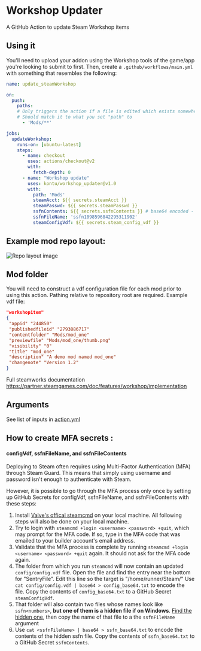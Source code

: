 # Workshop Updater
A GitHub Action to update Steam Workshop items

## Using it
You'll need to upload your addon using the Workshop tools of the game/app you're looking to submit to first. Then, create a `.github/workflows/main.yml` with something that resembles the following:

```yaml
name: update_steamWorkshop

on:
  push:
    paths:
    # Only triggers the action if a file is edited which exists somewhere beneath this path.
    # Should match it to what you set "path" to
      - 'Mods/**'

jobs:
  updateWorkshop:
    runs-on: [ubuntu-latest]
    steps:
      - name: checkout
        uses: actions/checkout@v2
        with:
          fetch-depth: 0
      - name: "Workshop update"
        uses: kontu/workshop_updater@v1.0
        with:
          path: 'Mods'
          steamAcct: ${{ secrets.steamAcct }}
          steamPasswd: ${{ secrets.steamPasswd }}
          ssfnContents: ${{ secrets.ssfnContents }} # base64 encoded - see readme
          ssfnFileName: 'ssfn1098596842295311902'
          steamConfigVdf: ${{ secrets.steam_config_vdf }}
```
## Example mod repo layout:
![Repo layout image](https://i.imgur.com/T9uuO3A.png)

## Mod folder
You will need to construct a vdf configuration file for each mod prior to using this action. Pathing relative to repository root are required.
Example vdf file:
```json
"workshopitem"
{
 "appid" "244850"
 "publishedfileid" "2793886717" 
 "contentfolder" "Mods/mod_one"
 "previewfile" "Mods/mod_one/thumb.png"
 "visibility" "0"
 "title" "mod_one"
 "description" "A demo mod named mod_one"
 "changenote" "Version 1.2"
}
```

Full steamworks documentation  https://partner.steamgames.com/doc/features/workshop/implementation

## Arguments
See list of inputs in [action.yml](https://github.com/kontu/workshop_updater/blob/master/action.yml)

## How to create MFA secrets : 
#### configVdf, ssfnFileName, and ssfnFileContents

Deploying to Steam often requires using Multi-Factor Authentication (MFA) through Steam Guard. This means that simply using username and password isn't enough to authenticate with Steam. 

However, it is possible to go through the MFA process only once by setting up GitHub Secrets for configVdf, ssfnFileName, and ssfnFileContents with these steps:
1. Install [Valve's offical steamcmd](https://partner.steamgames.com/doc/sdk/uploading#1) on your local machine. All following steps will also be done on your local machine.
1. Try to login with `steamcmd +login <username> <password> +quit`, which may prompt for the MFA code. If so, type in the MFA code that was emailed to your builder account's email address.
1. Validate that the MFA process is complete by running `steamcmd +login <username> <password> +quit` again. It should not ask for the MFA code again.
1. The folder from which you run `steamcmd` will now contain an updated `config/config.vdf` file. Open the file and find the entry near the bottom for "SentryFile". Edit this line so the target is "/home/runner/Steam/<leavethessfnparthere>" Use `cat config/config.vdf | base64 > config_base64.txt` to encode the file. Copy the contents of `config_base64.txt` to a GitHub Secret `steamConfigVdf`.
1. That folder will also contain two files whose names look like `ssfn<numbers>`, **but one of them is a hidden file if on Windows**. [Find the hidden one](https://support.microsoft.com/en-us/windows/view-hidden-files-and-folders-in-windows-97fbc472-c603-9d90-91d0-1166d1d9f4b5), then copy the name of that file to a the `ssfnFileName` argument
1. Use `cat <ssfnFileName> | base64 > ssfn_base64.txt` to encode the contents of the hidden ssfn file. Copy the contents of `ssfn_base64.txt` to a GitHub Secret `ssfnContents`.
